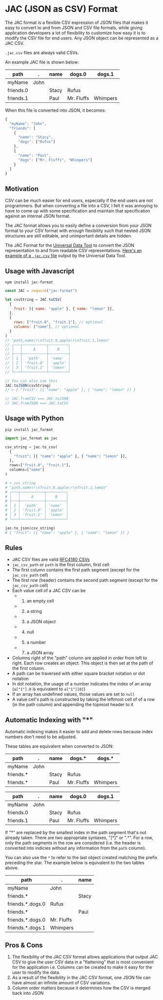 # JAC (JSON as CSV) Format

The JAC format is a flexible CSV expression of JSON files that makes it easy to convert to and from JSON and CSV file formats, while giving application developers a lot of flexibility to customize how easy it is to modify the CSV file for end users. Any JSON object can be represented as a JAC CSV.

`.jac.csv` files are always valid CSVs.

An example JAC file is shown below:

| path      | .    | name  | dogs.0     | dogs.1   |
| --------- | ---- | ----- | ---------- | -------- |
| myName    | John |       |            |          |
| friends.0 |      | Stacy | Rufus      |          |
| friends.1 |      | Paul  | Mr. Fluffs | Whimpers |

When this file is converted into JSON, it becomes:

```javascript
{
  "myName": "John",
  "friends": [
    {
      "name": "Stacy",
      "dogs": ["Rufus"]
    },
    {
      "name": "Paul",
      "dogs": ["Mr. Fluffs", "Whimpers"]
    }
  ]
}
```

## Motivation

CSV can be much easier for end users, especially if the end users are not programmers. But when converting a file into a CSV, I felt it was annoying to have to come up with some specification and maintain that specification against an internal JSON format.

The JAC format allows you to easily define a conversion from your JSON format to your CSV format with enough flexibility such that nested JSON structures are
still editable, and unimportant details are hidden.

The JAC Format for the [Universal Data Tool](https://github.com/UniversalDataTool/universal-data-tool) to convert the JSON representation to and from readable CSV representations. [Here's an example of a `.jac.csv` file](https://github.com/UniversalDataTool/udt-format/blob/master/SAMPLE.udt.csv) output by the Universal Data Tool.

## Usage with Javascript

`npm install jac-format`

```javascript
const JAC = require("jac-format")

let csvString = JAC.toCSV(
  {
    fruit: [{ name: "apple" }, { name: "lemon" }],
  },
  {
    rows: ["fruit.0", "fruit.1"], // optional
    columns: ["name"], // optional
  }
)
// "path,name\r\nfruit.0,apple\r\nfruit.1,lemon"
// ┌───┬───────────┬─────────┐
// │   │     A     │    B    │
// ├───┼───────────┼─────────┤
// │ 1 │  'path'   │ 'name'  │
// │ 2 │ 'fruit.0' │ 'apple' │
// │ 3 │ 'fruit.1' │ 'lemon' │
// └───┴───────────┴─────────┘

// You can also use this
JAC.toJSON(csvString)
// > { "fruit": [{ "name": "apple" }, { "name": "lemon" }] }

// JAC.fromCSV === JAC.toJSON
// JAC.fromJSON === JAC.toCSV
```

## Usage with Python

`pip install jac_format`

```python
import jac_format as jac

csv_string = jac.to_csv(
  {
    "fruit": [{ "name": "apple" }, { "name": "lemon" }],
  },
  rows=["fruit.0", "fruit.1"],
  columns=["name"]
)

# > csv_string
# "path,name\r\nfruit.0,apple\r\nfruit.1,lemon"
# ┌───┬───────────┬─────────┐
# │   │     A     │    B    │
# ├───┼───────────┼─────────┤
# │ 1 │  'path'   │ 'name'  │
# │ 2 │ 'fruit.0' │ 'apple' │
# │ 3 │ 'fruit.1' │ 'lemon' │
# └───┴───────────┴─────────┘

jac.to_json(csv_string)
# { "fruit": [{ "name": "apple" }, { "name": "lemon" }] }
```

## Rules

- JAC CSV files are valid [RFC4180 CSVs](https://tools.ietf.org/html/rfc4180)
- `jac_csv_path` or `path` is the first column, first cell
- The first column contains the first path segment (except for the `jac_csv_path` cell)
- The first row (header) contains the second path segment (except for the `jac_csv_path` cell)
- Each value cell of a JAC CSV can be
  - 1. an empty cell
  - 2. a string
  - 3. a JSON object
  - 4. null
  - 5. a number
  - 7. a JSON array
- Columns right of the "path" column are applied in order from left to right. Each row creates an object. This object is then set at the path of the first column.
- A path can be traversed with either square bracket notation or dot notation
- In dot notation, the usage of a number indicates the index of an array (`a["1"].0` is equivalent to `a["1"][0]`)
- If an array has undefined values, those values are set to `null`
- A value cell's path is constructed by taking the leftmost cell of of a row (in the path column) and appending the topmost header to it

## Automatic Indexing with "\*"

Automatic indexing makes it easier to add and delete rows because index numbers don't need to be adjusted.

These tables are equivalent when converted to JSON:

| path       | .    | name  | dogs.\*    | dogs.\*  |
| ---------- | ---- | ----- | ---------- | -------- |
| myName     | John |       |            |          |
| friends.\* |      | Stacy | Rufus      |          |
| friends.\* |      | Paul  | Mr. Fluffs | Whimpers |

| path      | .    | name  | dogs.0     | dogs.1   |
| --------- | ---- | ----- | ---------- | -------- |
| myName    | John |       |            |          |
| friends.0 |      | Stacy | Rufus      |          |
| friends.1 |      | Paul  | Mr. Fluffs | Whimpers |

If "\*" are replaced by the smallest index in the path segment that's not already taken. There are two appropriate syntaxes, "[\*]" or ".\*". For a row, only the path segments in the row are considered (i.e. the header is converted into indicies without any information from the `path` column).

You can also use the `*` to refer to the last object created matching the prefix preceding the star. The example below is equivalent to the two tables above.

| path              | .          | name  |
| ----------------- | ---------- | ----- |
| myName            | John       |       |
| friends.\*        |            | Stacy |
| friends.\*.dogs.0 | Rufus      |       |
| friends.\*        |            | Paul  |
| friends.\*.dogs.0 | Mr. Fluffs |       |
| friends.\*.dogs.1 | Whimpers   |       |

## Pros & Cons

1. The flexibility of the JAC CSV format allows applications that output JAC CSV to give the user CSV data in a "flattening" that is most convenient for the application i.e. Columns can be created to make it easy for the user to modify the data.
2. As a result of the flexibility in the JAC CSV format, one JSON file can have almost an infinite amount of CSV variations.
3. Column order matters because it determines how the CSV is merged back into JSON
